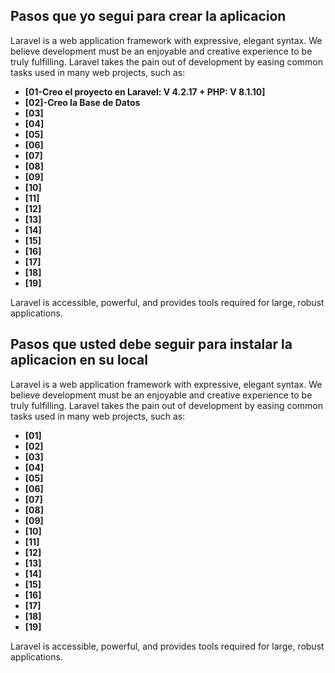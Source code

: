 

## Pasos que yo segui para crear la aplicacion

Laravel is a web application framework with expressive, elegant syntax. We believe development must be an enjoyable and creative experience to be truly fulfilling. Laravel takes the pain out of development by easing common tasks used in many web projects, such as:

- **[01-Creo el proyecto en Laravel: V 4.2.17 + PHP: V 8.1.10]**
- **[02]-Creo la Base de Datos**
- **[03]**
- **[04]**
- **[05]**
- **[06]**
- **[07]**
- **[08]**
- **[09]**
- **[10]**
- **[11]**
- **[12]**
- **[13]**
- **[14]**
- **[15]**
- **[16]**
- **[17]**
- **[18]**
- **[19]**

Laravel is accessible, powerful, and provides tools required for large, robust applications.

## Pasos que usted debe seguir para instalar la aplicacion en su local

Laravel is a web application framework with expressive, elegant syntax. We believe development must be an enjoyable and creative experience to be truly fulfilling. Laravel takes the pain out of development by easing common tasks used in many web projects, such as:

- **[01]**
- **[02]**
- **[03]**
- **[04]**
- **[05]**
- **[06]**
- **[07]**
- **[08]**
- **[09]**
- **[10]**
- **[11]**
- **[12]**
- **[13]**
- **[14]**
- **[15]**
- **[16]**
- **[17]**
- **[18]**
- **[19]**

Laravel is accessible, powerful, and provides tools required for large, robust applications.